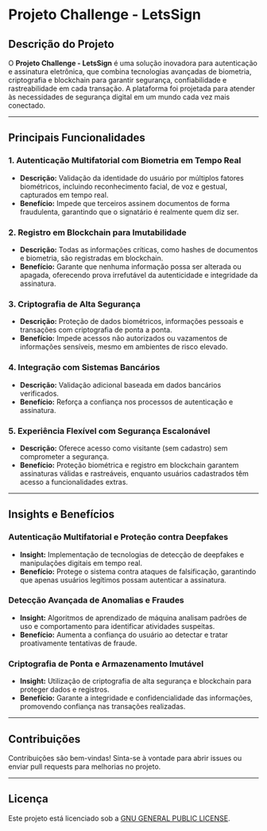 # Projeto Challenge - LetsSign

## Descrição do Projeto
O **Projeto Challenge - LetsSign** é uma solução inovadora para autenticação e assinatura eletrônica, que combina tecnologias avançadas de biometria, criptografia e blockchain para garantir segurança, confiabilidade e rastreabilidade em cada transação. A plataforma foi projetada para atender às necessidades de segurança digital em um mundo cada vez mais conectado.

---

## Principais Funcionalidades

### 1. **Autenticação Multifatorial com Biometria em Tempo Real**
- **Descrição:** Validação da identidade do usuário por múltiplos fatores biométricos, incluindo reconhecimento facial, de voz e gestual, capturados em tempo real.
- **Benefício:** Impede que terceiros assinem documentos de forma fraudulenta, garantindo que o signatário é realmente quem diz ser.

### 2. **Registro em Blockchain para Imutabilidade**
- **Descrição:** Todas as informações críticas, como hashes de documentos e biometria, são registradas em blockchain.
- **Benefício:** Garante que nenhuma informação possa ser alterada ou apagada, oferecendo prova irrefutável da autenticidade e integridade da assinatura.

### 3. **Criptografia de Alta Segurança**
- **Descrição:** Proteção de dados biométricos, informações pessoais e transações com criptografia de ponta a ponta.
- **Benefício:** Impede acessos não autorizados ou vazamentos de informações sensíveis, mesmo em ambientes de risco elevado.

### 4. **Integração com Sistemas Bancários**
- **Descrição:** Validação adicional baseada em dados bancários verificados.
- **Benefício:** Reforça a confiança nos processos de autenticação e assinatura.

### 5. **Experiência Flexível com Segurança Escalonável**
- **Descrição:** Oferece acesso como visitante (sem cadastro) sem comprometer a segurança.
- **Benefício:** Proteção biométrica e registro em blockchain garantem assinaturas válidas e rastreáveis, enquanto usuários cadastrados têm acesso a funcionalidades extras.

---

## Insights e Benefícios

### **Autenticação Multifatorial e Proteção contra Deepfakes**
- **Insight:** Implementação de tecnologias de detecção de deepfakes e manipulações digitais em tempo real.
- **Benefício:** Protege o sistema contra ataques de falsificação, garantindo que apenas usuários legítimos possam autenticar a assinatura.

### **Detecção Avançada de Anomalias e Fraudes**
- **Insight:** Algoritmos de aprendizado de máquina analisam padrões de uso e comportamento para identificar atividades suspeitas.
- **Benefício:** Aumenta a confiança do usuário ao detectar e tratar proativamente tentativas de fraude.

### **Criptografia de Ponta e Armazenamento Imutável**
- **Insight:** Utilização de criptografia de alta segurança e blockchain para proteger dados e registros.
- **Benefício:** Garante a integridade e confidencialidade das informações, promovendo confiança nas transações realizadas.

---

## Contribuições
Contribuições são bem-vindas! Sinta-se à vontade para abrir issues ou enviar pull requests para melhorias no projeto.

---

## Licença
Este projeto está licenciado sob a [GNU GENERAL PUBLIC LICENSE](LICENSE).
